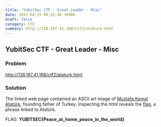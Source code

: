 ```yaml
---
title: "YubitSec CTF - Great Leader - Misc"
date: 2017-04-25 08:22:36 +0300
draft: false
category: CTF
summary: http://138.197.41.168/ctf2/ataturk.html
---
```

## YubitSec CTF - Great Leader - Misc
### Problem

http://138.197.41.168/ctf2/ataturk.html

### Solution

The linked web page contained an ASCII art image of [Mustafa Kemal Atatürk](), founding father of Turkey. Inspecting the html reveals the [flag](https://en.wikipedia.org/wiki/Peace_at_Home%2C_Peace_in_the_World), a phrase linked to Atatürk.

FLAG: __YUBITSEC{Peace_at_home_peace_in_the_world}__
